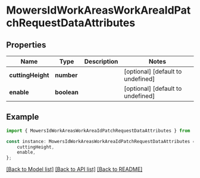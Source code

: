 # MowersIdWorkAreasWorkAreaIdPatchRequestDataAttributes


## Properties

Name | Type | Description | Notes
------------ | ------------- | ------------- | -------------
**cuttingHeight** | **number** |  | [optional] [default to undefined]
**enable** | **boolean** |  | [optional] [default to undefined]

## Example

```typescript
import { MowersIdWorkAreasWorkAreaIdPatchRequestDataAttributes } from '@jboucly/automower-connect-sdk';

const instance: MowersIdWorkAreasWorkAreaIdPatchRequestDataAttributes = {
    cuttingHeight,
    enable,
};
```

[[Back to Model list]](../README.md#documentation-for-models) [[Back to API list]](../README.md#documentation-for-api-endpoints) [[Back to README]](../README.md)
